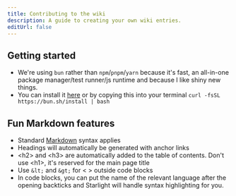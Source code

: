 ```yaml
---
title: Contributing to the wiki
description: A guide to creating your own wiki entries.
editUrl: false
---
```


## Getting started

- We're using `bun` rather than `npm`/`pnpm`/`yarn` because it's fast, an all-in-one package manager/test runner/js runtime and because I like shiny new things.
- You can install it [here](https://bun.sh/) or by copying this into your terminal `curl -fsSL https://bun.sh/install | bash`

## Fun Markdown features

- Standard [Markdown](https://www.markdownguide.org/cheat-sheet/) syntax applies
- Headings will automatically be generated with anchor links
- &lt;h2&gt; and &lt;h3&gt; are automatically added to the table of contents. Don't use &lt;h1&gt;, it's reserved for the main page title
- Use `&lt;` and `&gt;` for &lt; &gt; outside code blocks
- In code blocks, you can put the name of the relevant language after the opening backticks and Starlight will handle syntax highlighting for you.
